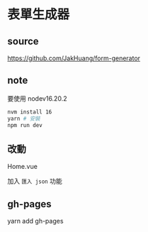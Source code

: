 # 表單生成器

## source

<https://github.com/JakHuang/form-generator>

## note

要使用 nodev16.20.2

```sh
nvm install 16
yarn # 安裝
npm run dev
```

## 改動

Home.vue

加入 `匯入 json` 功能

## gh-pages
yarn add gh-pages